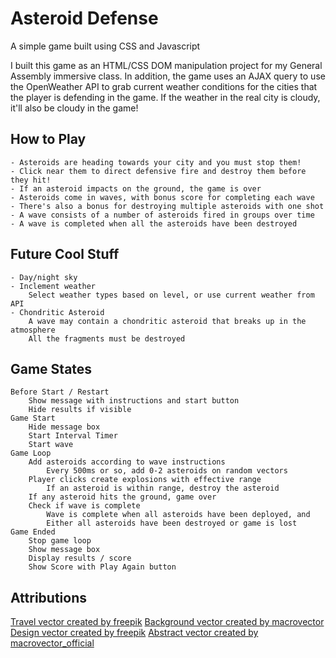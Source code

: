 # Asteroid Defense
A simple game built using CSS and Javascript

I built this game as an HTML/CSS DOM manipulation project for my General Assembly immersive class. In addition, the game uses an AJAX query to use the OpenWeather API to grab current weather conditions for the cities that the player is defending in the game. If the weather in the real city is cloudy, it'll also be cloudy in the game!

## How to Play
	- Asteroids are heading towards your city and you must stop them!
	- Click near them to direct defensive fire and destroy them before they hit!
	- If an asteroid impacts on the ground, the game is over
	- Asteroids come in waves, with bonus score for completing each wave
	- There's also a bonus for destroying multiple asteroids with one shot
	- A wave consists of a number of asteroids fired in groups over time
	- A wave is completed when all the asteroids have been destroyed

## Future Cool Stuff
	- Day/night sky
	- Inclement weather
		Select weather types based on level, or use current weather from API
	- Chondritic Asteroid
		A wave may contain a chondritic asteroid that breaks up in the atmosphere
		All the fragments must be destroyed

## Game States
	Before Start / Restart
		Show message with instructions and start button
		Hide results if visible
	Game Start
		Hide message box
		Start Interval Timer
		Start wave
	Game Loop
		Add asteroids according to wave instructions
			Every 500ms or so, add 0-2 asteroids on random vectors
		Player clicks create explosions with effective range
			If an asteroid is within range, destroy the asteroid
		If any asteroid hits the ground, game over
		Check if wave is complete
			Wave is complete when all asteroids have been deployed, and
			Either all asteroids have been destroyed or game is lost
	Game Ended
		Stop game loop
		Show message box
		Display results / score
		Show Score with Play Again button

## Attributions
[Travel vector created by freepik](https://www.freepik.com/free-photos-vectors/travel)
[Background vector created by macrovector](https://www.freepik.com/free-photos-vectors/background)
[Design vector created by freepik](https://www.freepik.com/free-photos-vectors/design)
[Abstract vector created by macrovector_official](https://www.freepik.com/free-photos-vectors/abstract)